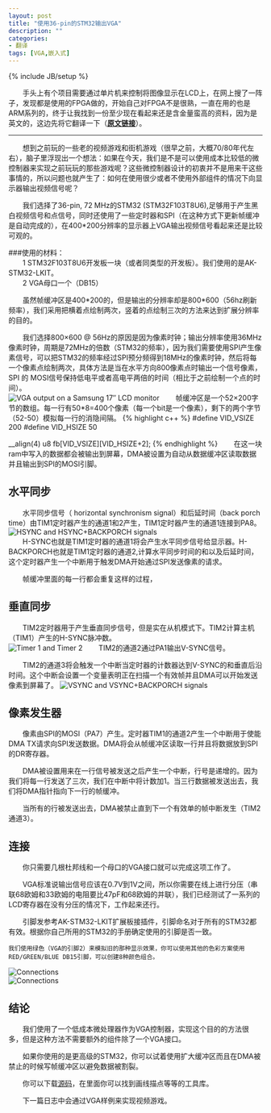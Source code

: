 ```yaml
---
layout: post
title: "使用36-pin的STM32输出VGA"
description: ""
categories: 
- 翻译
tags: [VGA,嵌入式]
---
```

{% include JB/setup %}

　　手头上有个项目需要通过单片机来控制将图像显示在LCD上，在网上搜了一阵子，发现都是使用的FPGA做的，开始自己对FPGA不是很熟，一直在用的也是ARM系列的，终于让我找到一份至少现在看起来还是含金量蛮高的资料，因为是英文的，这边先将它翻译一下（[**原文链接**](http://www.artekit.eu/vga-output-using-a-36-pin-stm32/)）。  

----------

　　想到之前玩的一些老的视频游戏和街机游戏（很早之前，大概70/80年代左右），脑子里浮现出一个想法：如果在今天，我们是不是可以使用成本比较低的微控制器来实现之前玩玩的那些游戏呢？这些微控制器设计的初衷并不是用来干这些事情的，所以问题也就产生了：如何在使用很少或者不使用外部组件的情况下向显示器输出视频信号呢？

　　我们选择了36-pin, 72 MHz的STM32 (STM32F103T8U6),足够用于产生黑白视频信号和点信号，同时还使用了一些定时器和SPI（在这种方式下更新帧缓冲是自动完成的），在400*200分辨率的显示器上VGA输出视频信号看起来还是比较可观的。

###使用的材料：  
　　1 STM32F103T8U6开发板一块（或者同类型的开发板）。我们使用的是AK-STM32-LKIT。  
　　2 VGA母口一个（DB15）

　　虽然帧缓冲区是400\*200的，但是输出的分辨率却是800\*600（56hz刷新频率），我们采用把横着点绘制两次，竖着的点绘制三次的方法来达到扩展分辨率的目的。  

　　我们选择800×600 @ 56Hz的原因是因为像素时钟；输出分辨率使用36MHz像素时钟，周期是72MHz的倍数（STM32的频率），因为我们需要使用SPI产生像素信号，可以把STM32的频率经过SPI预分频得到18MHz的像素时钟，然后将每一个像素点绘制两次，具体方法是当在水平方向800像素点时输出一个信号像素，SPI 的 MOSI信号保持低电平或者高电平两倍的时间（相比于之前绘制一个点的时间）。  
![VGA output on a Samsung 17″ LCD monitor](http://github-blog.qiniudn.com/2014-04-20-VGA-output-using-arm-1.png-BlogPic)
　　帧缓冲区是一个52×200字节的数组。每一行有50*8=400个像素（每一个bit是一个像素），剩下的两个字节（52-50）模拟每一行的消隐间隔。
{% highlight c++ %}
#define VID_VSIZE 200
#define VID_HSIZE 50
 
__align(4) u8 fb[VID_VSIZE][VID_HSIZE+2];
{% endhighlight %}
　　在这一块ram中写入的数据都会被输出到屏幕，DMA被设置为自动从数据缓冲区读取数据并且输出到SPI的MOSI引脚。  
## 水平同步 
　　水平同步信号（ horizontal synchronism signal）和后延时间（back porch time）由TIM1定时器产生的通道1和2产生，TIM1定时器产生的通道1连接到PA8。  
![HSYNC and HSYNC+BACKPORCH signals ](http://github-blog.qiniudn.com/2014-04-20-VGA-output-using-arm-2.png-BlogPic)  
　　H-SYNC也就是TIM1定时器的通道1将会产生水平同步信号给显示器。H-BACKPORCH也就是TIM1定时器的通道2,计算水平同步时间的和以及后延时间，这个定时器产生一个中断用于触发DMA开始通过SPI发送像素的请求。

　　帧缓冲里面的每一行都会重复这样的过程，
## 垂直同步 ##
　　TIM2定时器用于产生垂直同步信号，但是实在从机模式下。TIM2计算主机（TIM1）产生的H-SYNC脉冲数。  
![Timer 1 and Timer 2](http://github-blog.qiniudn.com/2014-04-20-VGA-output-using-arm-3.png-BlogPic)
　　TIM2的通道2通过PA1输出V-SYNC信号。 
 
　　TIM2的通道3将会触发一个中断当定时器的计数器达到V-SYNC的和垂直后沿时间。这个中断会设置一个变量表明正在扫描一个有效帧并且DMA可以开始发送像素到屏幕了。
![VSYNC and VSYNC+BACKPORCH signals ](http://github-blog.qiniudn.com/2014-04-20-VGA-output-using-arm-4.png-BlogPic)  
## 像素发生器 ##
　　像素由SPI的MOSI（PA7）产生。定时器TIM1的通道2产生一个中断用于使能DMA TX请求向SPI发送数据。DMA将会从帧缓冲区读取一行并且将数据放到SPI的DR寄存器。

　　DMA被设置用来在一行信号被发送之后产生一个中断，行号是递增的。因为我们将每一行发送了三次，我们在中断中将计数加1。当三行数据被发送出去，我们将DMA指针指向下一行的帧缓冲。  

　　当所有的行被发送出去，DMA被禁止直到下一个有效单的帧中断发生（TIM2通道3）。  
## 连接 ##
　　你只需要几根杜邦线和一个母口的VGA接口就可以完成这项工作了。  

　　VGA标准说输出信号应该在0.7V到1V之间，所以你需要在线上进行分压（串联68欧姆和33欧姆的电阻要比47pF和68欧姆的并联），我们已经测试了一系列的LCD寄存器在没有分压的情况下，工作起来还行。  

　　引脚发参考AK-STM32-LKIT扩展板接插件，引脚命名对于所有的STM32都有效。根据你自己所用的STM32的手册确定使用的引脚是否一致。

	我们使用绿色（VGA的引脚2）来模拟旧的那种显示效果，你可以使用其他的色彩方案使用RED/GREEN/BLUE DB15引脚，可以创建8种颜色组合。
![Connections](http://github-blog.qiniudn.com/2014-04-20-VGA-output-using-arm-5.png-BlogPic)  
![Connections](http://github-blog.qiniudn.com/2014-04-20-VGA-output-using-arm-6.png-BlogPic)  
## 结论 ##
　　我们使用了一个低成本微处理器作为VGA控制器，实现这个目的的方法很多，但是这种方法不需要额外的组件除了一个VGA接口。

　　如果你使用的是更高级的STM32，你可以试着使用扩大缓冲区而且在DMA被禁止的时候写帧缓冲区以避免数据被割裂。

　　你可以下载[源码](http://www.artekit.eu/resources/blog/artekit_vga.zip)，在里面你可以找到画线描点等等的工具库。  

　　下一篇日志中会通过VGA样例来实现视频游戏。
　　